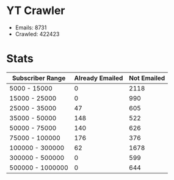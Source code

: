 # YT Crawler
- Emails: 8731
- Crawled: 422423

# Stats
| Subscriber Range  | Already Emailed | Not Emailed |
|-------|-------|-------|
| 5000 - 15000 | 0 | 2118 |
| 15000 - 25000 | 0 | 990 |
| 25000 - 35000 | 47 | 605 |
| 35000 - 50000 | 148 | 522 |
| 50000 - 75000 | 140 | 626 |
| 75000 - 100000 | 176 | 376 |
| 100000 - 300000 | 62 | 1678 |
| 300000 - 500000 | 0 | 599 |
| 500000 - 1000000 | 0 | 644 |
